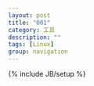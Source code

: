 ```yaml
---
layout: post
title: "001"
category: 工具
description: ""
tags: [Linux]
group: navigation
---
```

{% include JB/setup %}  

